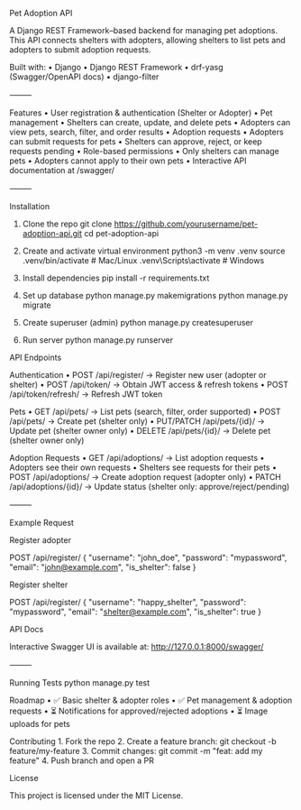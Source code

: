 Pet Adoption API

A Django REST Framework–based backend for managing pet adoptions.
This API connects shelters with adopters, allowing shelters to list pets and adopters to submit adoption requests.

Built with:
	•	Django
	•	Django REST Framework
	•	drf-yasg (Swagger/OpenAPI docs)
	•	django-filter

⸻

Features
	•	User registration & authentication (Shelter or Adopter)
	•	Pet management
	•	Shelters can create, update, and delete pets
	•	Adopters can view pets, search, filter, and order results
	•	Adoption requests
	•	Adopters can submit requests for pets
	•	Shelters can approve, reject, or keep requests pending
	•	Role-based permissions
	•	Only shelters can manage pets
	•	Adopters cannot apply to their own pets
	•	Interactive API documentation at /swagger/

⸻

Installation

1. Clone the repo
   git clone https://github.com/yourusername/pet-adoption-api.git
cd pet-adoption-api

2. Create and activate virtual environment
   python3 -m venv .venv
source .venv/bin/activate   # Mac/Linux
.venv\Scripts\activate      # Windows

3. Install dependencies
   pip install -r requirements.txt

4. Set up database
   python manage.py makemigrations
python manage.py migrate

5. Create superuser (admin)
   python manage.py createsuperuser

6. Run server
   python manage.py runserver

API Endpoints

Authentication
	•	POST /api/register/ → Register new user (adopter or shelter)
	•	POST /api/token/ → Obtain JWT access & refresh tokens
	•	POST /api/token/refresh/ → Refresh JWT token

Pets
	•	GET /api/pets/ → List pets (search, filter, order supported)
	•	POST /api/pets/ → Create pet (shelter only)
	•	PUT/PATCH /api/pets/{id}/ → Update pet (shelter owner only)
	•	DELETE /api/pets/{id}/ → Delete pet (shelter owner only)

Adoption Requests
	•	GET /api/adoptions/ → List adoption requests
	•	Adopters see their own requests
	•	Shelters see requests for their pets
	•	POST /api/adoptions/ → Create adoption request (adopter only)
	•	PATCH /api/adoptions/{id}/ → Update status (shelter only: approve/reject/pending)

⸻

Example Request

Register adopter

POST /api/register/
{
  "username": "john_doe",
  "password": "mypassword",
  "email": "john@example.com",
  "is_shelter": false
}

Register shelter

POST /api/register/
{
  "username": "happy_shelter",
  "password": "mypassword",
  "email": "shelter@example.com",
  "is_shelter": true
}

API Docs

Interactive Swagger UI is available at:
http://127.0.0.1:8000/swagger/

⸻

Running Tests
python manage.py test

Roadmap
	•	✅ Basic shelter & adopter roles
	•	✅ Pet management & adoption requests
	•	⏳ Notifications for approved/rejected adoptions
	•	⏳ Image uploads for pets

 Contributing
	1.	Fork the repo
	2.	Create a feature branch:
 git checkout -b feature/my-feature
 	3.	Commit changes:
 git commit -m "feat: add my feature"
 	4.	Push branch and open a PR

License

This project is licensed under the MIT License.
